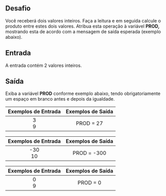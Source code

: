 ## Desafio

Você receberá dois valores inteiros. Faça a leitura e em seguida calcule o produto entre estes dois valores. Atribua esta operação à variável **PROD,** mostrando esta de acordo com a mensagem de saída esperada (exemplo abaixo).  

## Entrada

A entrada contém 2 valores inteiros.

## Saída

Exiba a variável **PROD** conforme exemplo abaixo, tendo obrigatoriamente um espaço em branco antes e depois da igualdade.

 

| Exemplos de Entrada | Exemplos de Saída |
| :-----------------: | :---------------: |
|      3<br />9       |     PROD = 27     |

| Exemplos de Entrada | Exemplos de Saída |
| :-----------------: | :---------------: |
|     -30<br />10     |    PROD = -300    |

| Exemplos de Entrada | Exemplos de Saída |
| :-----------------: | :---------------: |
|      0<br />9       |     PROD = 0      |